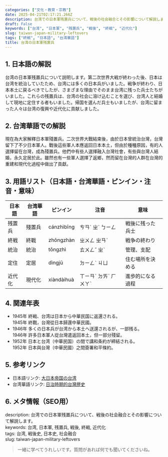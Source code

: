 ```yaml
---
categories: ["文化・教育・宗教"]
date: 2025-04-21T02:17:21.266Z
description: 台湾での日本軍残置兵について、戦後の社会融合とその影響について解説します。
draft: False
keywords: ["台湾", "日本軍", "残置兵", "戦後", "終戦", "近代化"]
slug: taiwan-japan-military-leftovers
tags: ["終戦", "日本語", "台湾華語"]
title: 台湾の日本軍残置兵
---
```




## 1. 日本語の解説  
台湾の日本軍残置兵について説明します。第二次世界大戦が終わった後、日本は台湾を統治していたため、台湾には多くの日本兵がいました。戦争が終わり、日本本土に戻るべきでしたが、さまざまな理由でそのまま台湾に残った兵士たちがいました。これらの残置兵は、台湾の社会に溶け込むことを選び、台湾人と結婚して現地に定住する者もいました。帰国を選んだ兵士もいましたが、台湾に留まった人々は台湾の復興や近代化に貢献しました。

## 2. 台湾華語での解説  
現在為大家解釋日本軍殘置兵。二次世界大戰結束後，由於日本曾統治台灣，台灣留下了不少日本軍人。戰後這些軍人本應返回日本本土，但由於種種原因，有的人選擇留在台灣，成為殘置兵。他們中有些人選擇融入台灣社會，有些與台灣人結婚，永久定居於此。雖然也有一些軍人選擇了返鄉，然而留在台灣的人群在台灣的重建和現代化過程中做出了貢獻。

## 3. 用語リスト（日本語・台湾華語・ピンイン・注音・意味）  
| 日本語     | 台湾華語       | ピンイン    | 注音      | 意味               |
|------------|----------------|-----------|---------|------------------|
| 残置兵     | 殘置兵         | cánzhìbīng | ㄘㄢˊ ㄓˋ ㄅㄧㄥ | 戦後に残った兵士   |
| 終戦       | 終戰           | zhōngzhàn | ㄓㄨㄥ ㄓㄢˋ | 戦争の終わり       |
| 統治       | 統治           | tǒngzhì   | ㄊㄨㄥˇ ㄓˋ  | 管理、支配         |
| 定住       | 定居           | dìngjū    | ㄉㄧㄥˋ ㄐㄩ | 住む場所を決める   |
| 近代化     | 現代化         | xiàndàihuà | ㄒㄧㄢˋ ㄉㄞˋ ㄏㄨㄚˋ | 進歩的になる過程   |

## 4. 関連年表  
- 1945年 終戦、台湾は日本から中華民国に返還される。  
  1945年 終戰，台灣從日本歸還中華民國。
- 1946年 多くの日本兵が台湾から本土へ送還されるが、一部残る。  
  1946年 許多日本軍人從台灣遣返回本土，但一部分殘留。
- 1952年 日本と台湾（中華民国）の間で講和条約が締結される。  
  1952年 日本與台灣（中華民國）之間簽署和平條約。

## 5. 参考リンク  
- 日本語リンク: [大日本帝国の台湾](https://ja.wikipedia.org/wiki/大日本帝国の台湾)
- 台湾華語リンク: [日治時期的台灣歴史](https://zh.wikipedia.org/wiki/日治時期的台灣)

## 6. メタ情報（SEO用）  
description: 台湾での日本軍残置兵について、戦後の社会融合とその影響について解説します。  
keywords: 台湾, 日本軍, 残置兵, 戦後, 終戦, 近代化  
tags: 台湾, 戦後史, 日本史, 社会融合  
slug: taiwan-japan-military-leftovers

> 一緒に学べてうれしいです。質問があれば何でも聞いてくださいね。